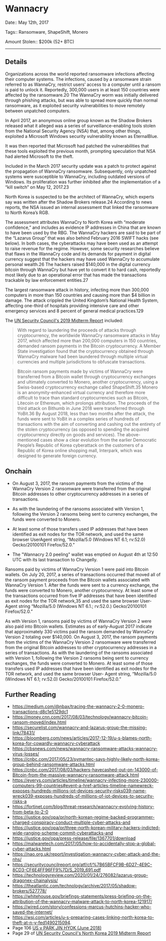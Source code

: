 # Wannacry

Date:: May 12th, 2017

Tags:: Ransomware, ShapeShift, Monero

Amount Stolen:: $200k (52+ BTC)

---

## Details

Organizations across the world reported ransomware infections affecting their computer systems. The infections, caused by a ransomware strain referred to as WannaCry, restrict users’ access to a computer until a ransom is paid to unlock it. Reportedly, 300,000 users in at least 150 countries were affected by the ransomware.20 The WannaCry worm was initially delivered through phishing attacks, but was able to spread more quickly than normal ransomware, as it exploited security vulnerabilities to move remotely between unpatched computers.

In April 2017, an anonymous online group known as the Shadow Brokers released what it alleged was a series of surveillance-enabling tools stolen from the National Security Agency (NSA) that, among other things, exploited a Microsoft Windows security vulnerability known as EternalBlue.

It was then reported that Microsoft had patched the vulnerabilities that these tools exploited the previous month, prompting speculation that NSA had alerted Microsoft to the theft.

Included in the March 2017 security update was a patch to protect against the propagation of WannaCry ransomware. Subsequently, only unpatched systems were susceptible to WannaCry, including outdated versions of Windows. Its proliferation was further inhibited after the implementation of a “kill switch” on May 12, 2017.23 

North Korea is suspected to be the architect of WannaCry, which experts say was written after the Shadow Brokers release.24 According to news reports, the NSA issued an internal assessment that linked the ransomware to North Korea’s RGB.

The assessment attributes WannaCry to North Korea with “moderate confidence,” and includes as evidence IP addresses in China that are known to have been used by the RBG. The WannaCry hackers are said to be part of the “Lazarus Group” that was also behind February 2016 SWIFT hacks (see below). In both cases, the cyberattacks may have been used as an attempt to raise revenue for the regime. However, some security researches believe that flaws in the WannaCry code and its demands for payment in digital currency suggest that the hackers may have used WannaCry to accumulate personal wealth.26 The hackers raised $140,000 in the digital currency bitcoin through WannaCry but have yet to convert it to hard cash, reportedly most likely due to an operational error that has made the transactions trackable by law enforcement entities.27

The largest ransomware attack in history, infecting more than 300,000 computers in more than 150 countries and causing more than $4 billion in damage. The attack crippled the United Kingdom’s National Health System, affecting one-third of hospitals providing intensive care and other emergency services and 8 percent of general medical practices.129


The [UN Security Council's 2019 Midterm Report](../pdfs/2019-08-30_UN-Security-Council_s-2019-691.pdf) included:

> With regard to laundering the proceeds of attacks through cryptocurrency, the worldwide WannaCry ransomware attacks in May 2017, which affected more than 200,000 computers in 150 countries, demanded ransom payments in the Bitcoin cryptocurrency. A Member State investigation found that the cryptocurrency obtained through WannaCry malware had been laundered through multiple virtual currencies and multiple jurisdictions to obfuscate transactions.

> Bitcoin ransom payments made by victims of WannaCry were transferred from a Bitcoin wallet through cryptocurrency exchanges and ultimately converted to Monero, another cryptocurrency, using a Swiss-based cryptocurrency exchange called ShapeShift.35 Monero is an anonymity-enhanced virtual currency and therefore more difficult to trace than standard cryptocurrencies such as Bitcoin, Litecoin or Ethereum, which prolongs attribution. The proceeds of the third attack on Bithumb in June 2018 were transferred through YoBit.36 By August 2018, less than two months after the attack, the funds were sent to YoBit in a complex series of hundreds of transactions with the aim of converting and cashing out the entirety of the stolen cryptocurrency (as opposed to spending the acquired cryptocurrency directly on goods and services). The above-mentioned cases show a clear evolution from the earlier Democratic People’s Republic of Korea cyberattack on the customers of a Republic of Korea online shopping mall, Interpark, which was designed to generate foreign currency.


## Onchain


- On August 3, 2017, the ransom payments from the victims of the WannaCry Version 2 ransomware were transferred from the original Bitcoin addresses to other cryptocurrency addresses in a series of transactions. 

- As with the laundering of the ransoms associated with Version 1, following the Version 2 ransoms being sent to currency exchanges, the funds were converted to Monero. 

- At least some of those transfers used IP addresses that have been identified as exit nodes for the TOR network, and used the same browser UserAgent string, “Mozilla/5.0 (Windows NT 6.1; rv:52.0) Gecko/20100101 Firefox/52.0.”

- The "Wannacry 2.0 peeling" wallet was emptied on August 4th at 12:50 UTC with its last transaction to Changelly.

Ransoms paid by victims of WannaCry Version 1 were paid into Bitcoin wallets. On July 20, 2017, a series of transactions occurred that moved all of the ransom payment proceeds from the Bitcoin wallets associated with WannaCry Version 1. After the funds were sent to a currency exchange, the funds were converted to Monero, another cryptocurrency. At least some of the transactions occurred from five IP addresses that have been identified as exit nodes for the TOR network,35 and used the same browser User-Agent string “Mozilla/5.0 (Windows NT 6.1.; rv:52.0.) Gecko/20100101 Firefox/52.0.”

As with Version 1, ransoms paid by victims of WannaCry Version 2 were also paid into Bitcoin wallets. Estimates as of early-August 2017 indicate that approximately 330 victims paid the ransom demanded by WannaCry Version 2 totaling over $140,000. On August 3, 2017, the ransom payments from the victims of the WannaCry Version 2 ransomware were transferred from the original Bitcoin addresses to other cryptocurrency addresses in a series of transactions. As with the laundering of the ransoms associated with Version 1, following the Version 2 ransoms being sent to currency exchanges, the funds were converted to Monero. At least some of those transfers used IP addresses that have been identified as exit nodes for the TOR network, and used the same browser User- Agent string, “Mozilla/5.0 (Windows NT 6.1; rv:52.0) Gecko/20100101 Firefox/52.0.”



## Further Reading

- https://medium.com/@nbax/tracing-the-wannacry-2-0-monero-transactions-d8c1e5129dc1
- https://money.cnn.com/2017/08/03/technology/wannacry-bitcoin-ransom-moved/index.html
- https://securelist.com/wannacry-and-lazarus-group-the-missing-link/78431/
- https://bloomberg.com/news/articles/2017-12-19/u-s-blames-north-korea-for-cowardly-wannacry-cyberattack
- https://cbsnews.com/news/wannacry-ransomware-attacks-wannacry-virus-losses/
- https://cnbc.com/2017/05/23/symantec-says-highly-likely-north-korea-group-behind-ransomware-attacks.html
- https://cnbc.com/2017/08/03/hackers-havecashed-out-on-143000-of-Bitcoin-from-the-massive-wannacry-ransomware-attack.html
- https://eyerys.com/articles/timeline/wannacry-infecting-more-230000-computers-99-countries#event-a-href-articles-timeline-namewreck-exposes-hundreds-millions-iot-devices-security-risks039-name-wreck039-exposes-hundreds-of-millions-of-iot-devices-to-security-risks-a
- https://fortinet.com/blog/threat-research/wannacry-evolving-history-from-beta-to-2-0
- https://justice.gov/opa/pr/north-korean-regime-backed-programmer-charged-conspiracy-conduct-multiple-cyber-attacks-and
- https://justice.gov/opa/pr/three-north-korean-military-hackers-indicted-wide-ranging-scheme-commit-cyberattacks-and
- https://justice.gov/opa/press-release/file/1367701/download
- https://malwaretech.com/2017/05/how-to-accidentally-stop-a-global-cyber-attacks.html
- https://nao.org.uk/report/investigation-wannacry-cyber-attack-and-the-nhs/
- https://securitycouncilreport.org/atf/cf/%7B65BFCF9B-6D27-4E9C-8CD3-CF6E4FF96FF9%7D/S_2019_691.pdf
- https://technologyreview.com/2020/01/24/276082/lazarus-group-dragonex-chainalysis/ 
- https://theatlantic.com/technology/archive/2017/05/shadow-brokers/527778/
- https://whitehouse.gov/briefings-statements/press-briefing-on-the-attribution-of-the-wannacry-malware-attack-to-north-korea-121917/
- https://wired.com/story/confessions-marcus-hutchins-hacker-who-saved-the-internet/
- https://wsj.com/articles/u-s-preparing-cases-linking-north-korea-to-theft-at-n-y-fed1490215094.
- Page 106 [US v PARK JIN HYOK (June 2018)](https://justice.gov/opa/press-release/file/1092091/download)
- Page 29 of [UN Security Council's North Korea 2019 Midterm Report](../pdfs/2019-08-30_UN-Security-Council_s-2019-691.pdf)
